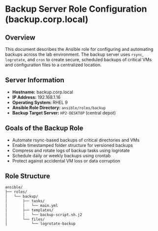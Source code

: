 # Backup Server Role Configuration (backup.corp.local)

## Overview

This document describes the Ansible role for configuring and automating backups across the lab environment. The backup server uses `rsync`, `logrotate`, and `cron` to create secure, scheduled backups of critical VMs and configuration files to a centralized location.

## Server Information

- **Hostname:** backup.corp.local
- **IP Address:** 192.168.1.16
- **Operating System:** RHEL 9
- **Ansible Role Directory:** `ansible/roles/backup`
- **Backup Target Server:** `HP2-DESKTOP` (central depot)

## Goals of the Backup Role

- Automate rsync-based backups of critical directories and VMs
- Enable timestamped folder structure for versioned backups
- Compress and rotate logs of backup tasks using logrotate
- Schedule daily or weekly backups using crontab
- Protect against accidental VM loss or data corruption

## Role Structure

```bash
ansible/
├── roles/
│   └── backup/
│       ├── tasks/
│       │   └── main.yml
│       ├── templates/
│       │   └── backup-script.sh.j2
│       └── files/
│           └── logrotate-backup

